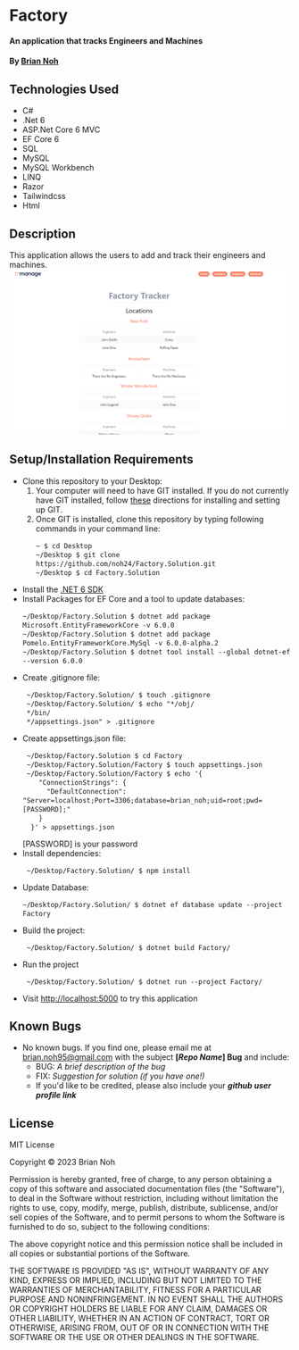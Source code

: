 # Factory
#### An application that tracks Engineers and Machines
#### By [Brian Noh](https://github.com/noh24/) 

## Technologies Used
* C#
* .Net 6
* ASP.Net Core 6 MVC
* EF Core 6
* SQL
* MySQL
* MySQL Workbench
* LINQ
* Razor
* Tailwindcss
* Html

## Description
This application allows the users to add and track their engineers and machines.
![Screenshot ](./Factory/wwwroot/assets/images/splash-page-screenshot.png)

## Setup/Installation Requirements
- Clone this repository to your Desktop:
  1. Your computer will need to have GIT installed. If you do not currently have GIT installed, follow [these](https://docs.github.com/en/get-started/quickstart/set-up-git) directions for installing and setting up GIT.
  2. Once GIT is installed, clone this repository by typing following commands in your command line:
     ```
     ~ $ cd Desktop
     ~/Desktop $ git clone https://github.com/noh24/Factory.Solution.git
     ~/Desktop $ cd Factory.Solution
     ```
- Install the [.NET 6 SDK](https://dotnet.microsoft.com/en-us/download/dotnet/6.0)
- Install Packages for EF Core and a tool to update databases:
  ```
  ~/Desktop/Factory.Solution $ dotnet add package Microsoft.EntityFrameworkCore -v 6.0.0
  ~/Desktop/Factory.Solution $ dotnet add package Pomelo.EntityFrameworkCore.MySql -v 6.0.0-alpha.2
  ~/Desktop/Factory.Solution $ dotnet tool install --global dotnet-ef --version 6.0.0
  ```
- Create .gitignore file:
  ```
   ~/Desktop/Factory.Solution/ $ touch .gitignore
   ~/Desktop/Factory.Solution/ $ echo "*/obj/
   */bin/
   */appsettings.json" > .gitignore
  ```
- Create appsettings.json file:
  ```
   ~/Desktop/Factory.Solution $ cd Factory
   ~/Desktop/Factory.Solution/Factory $ touch appsettings.json
   ~/Desktop/Factory.Solution/Factory $ echo '{
      "ConnectionStrings": {
        "DefaultConnection": "Server=localhost;Port=3306;database=brian_noh;uid=root;pwd=[PASSWORD];"
      }
    }' > appsettings.json
  ```
  [PASSWORD] is your password
- Install dependencies:
  ```
   ~/Desktop/Factory.Solution/ $ npm install
  ```
- Update Database:
  ```
  ~/Desktop/Factory.Solution/ $ dotnet ef database update --project Factory
  ```
- Build the project:
  ```
   ~/Desktop/Factory.Solution/ $ dotnet build Factory/
  ```
- Run the project
  ```
   ~/Desktop/Factory.Solution/ $ dotnet run --project Factory/
  ```
- Visit [http://localhost:5000](http://localhost:5000) to try this application

## Known Bugs

* No known bugs. If you find one, please email me at brian.noh95@gmail.com with the subject **[_Repo Name_] Bug** and include:
  * BUG: _A brief description of the bug_
  * FIX: _Suggestion for solution (if you have one!)_
  * If you'd like to be credited, please also include your **_github user profile link_**

## License

MIT License

Copyright &copy; 2023 Brian Noh

Permission is hereby granted, free of charge, to any person obtaining a copy of this software and associated documentation files (the "Software"), to deal in the Software without restriction, including without limitation the rights to use, copy, modify, merge, publish, distribute, sublicense, and/or sell copies of the Software, and to permit persons to whom the Software is furnished to do so, subject to the following conditions:

The above copyright notice and this permission notice shall be included in all copies or substantial portions of the Software.

THE SOFTWARE IS PROVIDED "AS IS", WITHOUT WARRANTY OF ANY KIND, EXPRESS OR IMPLIED, INCLUDING BUT NOT LIMITED TO THE WARRANTIES OF MERCHANTABILITY, FITNESS FOR A PARTICULAR PURPOSE AND NONINFRINGEMENT. IN NO EVENT SHALL THE AUTHORS OR COPYRIGHT HOLDERS BE LIABLE FOR ANY CLAIM, DAMAGES OR OTHER LIABILITY, WHETHER IN AN ACTION OF CONTRACT, TORT OR OTHERWISE, ARISING FROM, OUT OF OR IN CONNECTION WITH THE SOFTWARE OR THE USE OR OTHER DEALINGS IN THE SOFTWARE.
